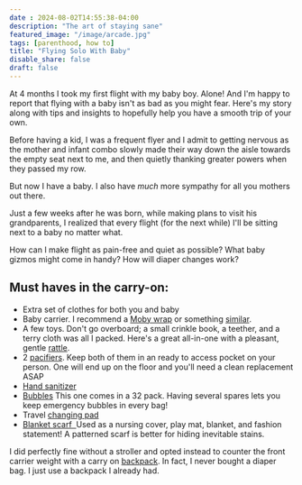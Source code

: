 ```yaml
---
date : 2024-08-02T14:55:38-04:00
description: "The art of staying sane"
featured_image: "/image/arcade.jpg"
tags: [parenthood, how to]
title: "Flying Solo With Baby"
disable_share: false
draft: false
---
```

At 4 months I took my first flight with my baby boy. Alone! And I'm happy to report that flying with a baby isn't as bad as you might fear. Here's my story along with tips and insights to hopefully help you have a smooth trip of your own.

Before having a kid, I was a frequent flyer and I admit to getting nervous as the mother and infant combo slowly made their way down the aisle towards the empty seat next to me, and then quietly thanking greater powers when they passed my row.

But now I have a baby. I also have *much* more sympathy for all you mothers out there.

Just a few weeks after he was born, while making plans to visit his grandparents, I realized that every flight (for the next while) I'll be sitting next to a baby no matter what.

How can I make flight as pain-free and quiet as possible? What baby gizmos might come in handy? How will diaper changes work?

Must haves in the carry-on:
---------------------------

-   Extra set of clothes for both you and baby
-   Baby carrier. I recommend a [Moby wrap](https://amzn.to/3KMMr3P) or something [similar](https://amzn.to/4etPXh2).  
-   A few toys. Don't go overboard; a small crinkle book, a teether, and a terry cloth was all I packed. Here's a great all-in-one with a pleasant, gentle [rattle](https://amzn.to/3RunJZP).
-   2 [pacifiers](https://amzn.to/3RunJZP). Keep both of them in an ready to access pocket on your person. One will end up on the floor and you'll need a clean replacement ASAP
-   [Hand sanitizer](https://amzn.to/3VvxRm6) 
-   [Bubbles](https://amzn.to/3RAuSYv) This one comes in a 32 pack. Having several spares lets you keep emergency bubbles in every bag! 
-   Travel [changing pad](https://amzn.to/3Vr8P7U)
-   [Blanket scarf  ](https://amzn.to/4cm3zsW)Used as a nursing cover, play mat, blanket, and fashion statement! A patterned scarf is better for hiding inevitable stains.

I did perfectly fine without a stroller and opted instead to counter the front carrier weight with a carry on [backpack](https://amzn.to/4cm3zsW). In fact, I never bought a diaper bag. I just use a backpack I already had.